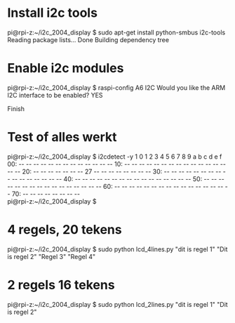 # Install i2c tools
pi@rpi-z:~/i2c_2004_display $ sudo apt-get install python-smbus i2c-tools
Reading package lists... Done
Building dependency tree       


# Enable i2c modules
pi@rpi-z:~/i2c_2004_display $ raspi-config
A6	I2C
Would you like the ARM I2C interface to be enabled? 	YES

Finish

# Test of alles werkt

pi@rpi-z:~/i2c_2004_display $ i2cdetect -y 1
     0  1  2  3  4  5  6  7  8  9  a  b  c  d  e  f
00:          -- -- -- -- -- -- -- -- -- -- -- -- -- 
10: -- -- -- -- -- -- -- -- -- -- -- -- -- -- -- -- 
20: -- -- -- -- -- -- -- 27 -- -- -- -- -- -- -- -- 
30: -- -- -- -- -- -- -- -- -- -- -- -- -- -- -- -- 
40: -- -- -- -- -- -- -- -- -- -- -- -- -- -- -- -- 
50: -- -- -- -- -- -- -- -- -- -- -- -- -- -- -- -- 
60: -- -- -- -- -- -- -- -- -- -- -- -- -- -- -- -- 
70: -- -- -- -- -- -- -- --                         
pi@rpi-z:~/i2c_2004_display $



# 4 regels, 20 tekens
pi@rpi-z:~/i2c_2004_display $ sudo python lcd_4lines.py "dit is regel 1" "Dit is regel 2" "Regel 3" "Regel 4"

# 2 regels 16 tekens
pi@rpi-z:~/i2c_2004_display $ sudo python lcd_2lines.py "dit is regel 1" "Dit is regel 2"
